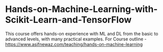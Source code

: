 # Hands-on-Machine-Learning-with-Scikit-Learn-and-TensorFlow
This course offers hands-on experience with ML and DL from the basic to advanced levels, with many practical examples.
For Course outline - https://www.asifnewaz.com/teaching/hands-on-machine-learning 
